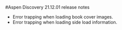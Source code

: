 #Aspen Discovery 21.12.01 release notes
- Error trapping when loading book cover images. 
- Error trapping when loading side load information. 